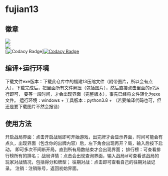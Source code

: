 # fujian13
## 徽章
![](https://img.shields.io/badge/python-3.8-green)<br>
![](https://img.shields.io/badge/shisanshui-v1.0.0-brightgreen)<br>
[![Codacy Badge](https://api.codacy.com/project/badge/Grade/9a907fddc2414a2f9dd333ebb3b75cf4)][![Codacy Badge](https://api.codacy.com/project/badge/Grade/ed6302f5665a4538bce11bea7511b1e8)](https://www.codacy.com/manual/hzf-hhh/fujian13?utm_source=github.com&amp;utm_medium=referral&amp;utm_content=hzf-hhh/fujian13&amp;utm_campaign=Badge_Grade)
## 编译+运行环境
下载文件exe版本：下载此仓库中的福建13压缩文件（附带图片，所以会有点大），下载完成后，把里面所有文件解压（包括图片），然后直接点击里面的p2运行即可，
要等一段时间，才会出现界面（完整版本），事先已经将文件转化为exe文件。
运行环境：windows + 工具版本：python3.8 + （若要编译代码也可，但还是要下载图片不然会报错）
## 使用方法
开启战局界面：点击开启战局即可开始游戏，出完牌才会显示界面，时间可能会有点久，出现界面（包含你的出牌内容）后，左下角会出现再开？局，输入后按下启动，
即可多次不间断开局，直到所有局数结束才会出现界面；
排行榜：可查看排行榜所有的排名；
战局详情：点击会出现查询界面，输入战局id可查看该战局的玩家对战情况，包括得分和牌型；
往期对战：点击即可查看自己的往期对战记录。
注销：注销账号，返回初始界面。
